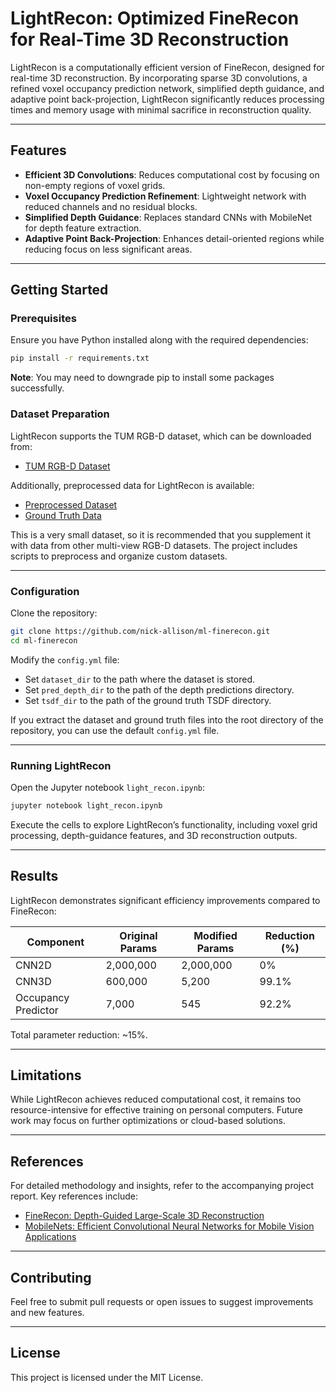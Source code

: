 # LightRecon: Optimized FineRecon for Real-Time 3D Reconstruction

LightRecon is a computationally efficient version of FineRecon, designed for real-time 3D reconstruction. By incorporating sparse 3D convolutions, a refined voxel occupancy prediction network, simplified depth guidance, and adaptive point back-projection, LightRecon significantly reduces processing times and memory usage with minimal sacrifice in reconstruction quality.

---

## Features

- **Efficient 3D Convolutions**: Reduces computational cost by focusing on non-empty regions of voxel grids.
- **Voxel Occupancy Prediction Refinement**: Lightweight network with reduced channels and no residual blocks.
- **Simplified Depth Guidance**: Replaces standard CNNs with MobileNet for depth feature extraction.
- **Adaptive Point Back-Projection**: Enhances detail-oriented regions while reducing focus on less significant areas.

---
## Getting Started

### Prerequisites

Ensure you have Python installed along with the required dependencies:

~~~bash
pip install -r requirements.txt
~~~

**Note**: You may need to downgrade pip to install some packages successfully.
### Dataset Preparation

LightRecon supports the TUM RGB-D dataset, which can be downloaded from:

- [TUM RGB-D Dataset](https://vision.in.tum.de/data/datasets/rgbd-dataset)

Additionally, preprocessed data for LightRecon is available:

- [Preprocessed Dataset](#)
- [Ground Truth Data](#)

This is a very small dataset, so it is recommended that you supplement it with data from other multi-view RGB-D datasets. The project includes scripts to preprocess and organize custom datasets.

---
### Configuration

Clone the repository:

~~~bash
git clone https://github.com/nick-allison/ml-finerecon.git
cd ml-finerecon
~~~

Modify the `config.yml` file:

- Set `dataset_dir` to the path where the dataset is stored.
- Set `pred_depth_dir` to the path of the depth predictions directory.
- Set `tsdf_dir` to the path of the ground truth TSDF directory.

If you extract the dataset and ground truth files into the root directory of the repository, you can use the default `config.yml` file.

---
### Running LightRecon

Open the Jupyter notebook `light_recon.ipynb`:

~~~bash
jupyter notebook light_recon.ipynb
~~~

Execute the cells to explore LightRecon’s functionality, including voxel grid processing, depth-guidance features, and 3D reconstruction outputs.

---
## Results

LightRecon demonstrates significant efficiency improvements compared to FineRecon:

| Component           | Original Params | Modified Params | Reduction (%) |
|---------------------|-----------------|-----------------|---------------|
| CNN2D               | 2,000,000      | 2,000,000       | 0%            |
| CNN3D               | 600,000        | 5,200           | 99.1%         |
| Occupancy Predictor | 7,000          | 545             | 92.2%         |

Total parameter reduction: ~15%.

---
## Limitations

While LightRecon achieves reduced computational cost, it remains too resource-intensive for effective training on personal computers. Future work may focus on further optimizations or cloud-based solutions.

---

## References

For detailed methodology and insights, refer to the accompanying project report. Key references include:

- [FineRecon: Depth-Guided Large-Scale 3D Reconstruction](#)
- [MobileNets: Efficient Convolutional Neural Networks for Mobile Vision Applications](#)

---

## Contributing

Feel free to submit pull requests or open issues to suggest improvements and new features.

---

## License

This project is licensed under the MIT License.
